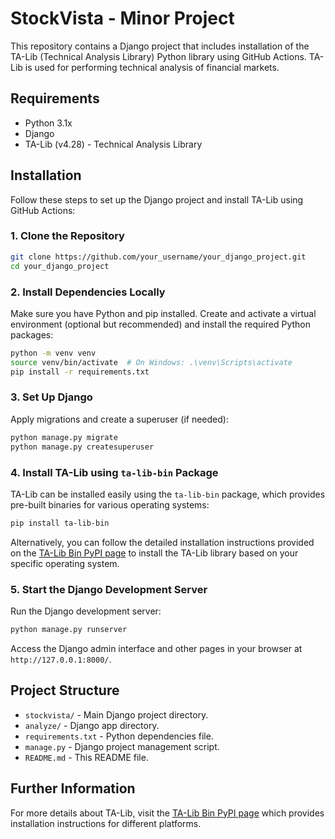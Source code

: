 # StockVista - Minor Project

This repository contains a Django project that includes installation of the TA-Lib (Technical Analysis Library) Python library using GitHub Actions. TA-Lib is used for performing technical analysis of financial markets.

## Requirements

-   Python 3.1x
-   Django
-   TA-Lib (v4.28) - Technical Analysis Library

## Installation

Follow these steps to set up the Django project and install TA-Lib using GitHub Actions:

### 1. Clone the Repository

```bash
git clone https://github.com/your_username/your_django_project.git
cd your_django_project
```

### 2. Install Dependencies Locally

Make sure you have Python and pip installed. Create and activate a virtual environment (optional but recommended) and install the required Python packages:

```bash
python -m venv venv
source venv/bin/activate  # On Windows: .\venv\Scripts\activate
pip install -r requirements.txt
```

### 3. Set Up Django

Apply migrations and create a superuser (if needed):

```bash
python manage.py migrate
python manage.py createsuperuser
```

### 4. Install TA-Lib using `ta-lib-bin` Package

TA-Lib can be installed easily using the `ta-lib-bin` package, which provides pre-built binaries for various operating systems:


```bash
pip install ta-lib-bin
```

Alternatively, you can follow the detailed installation instructions provided on the [TA-Lib Bin PyPI page](https://pypi.org/project/ta-lib-bin/) to install the TA-Lib library based on your specific operating system.

### 5. Start the Django Development Server

Run the Django development server:

```bash
python manage.py runserver
```

Access the Django admin interface and other pages in your browser at `http://127.0.0.1:8000/`.
## Project Structure

-   `stockvista/` - Main Django project directory.
-   `analyze/` - Django app directory.
-   `requirements.txt` - Python dependencies file.
-   `manage.py` - Django project management script.
-   `README.md` - This README file.

## Further Information

For more details about TA-Lib, visit the [TA-Lib Bin PyPI page](https://pypi.org/project/ta-lib-bin/) which provides installation instructions for different platforms.

